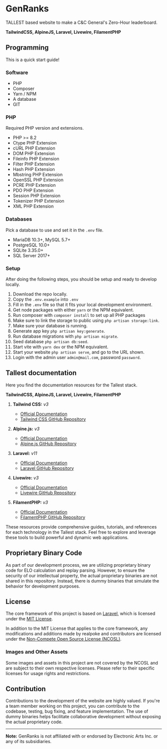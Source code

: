 # GenRanks
TALLEST based website to make a C&C General's Zero-Hour leaderboard.

**TailwindCSS, AlpineJS, Laravel, Livewire, FilamentPHP**

## Programming
This is a quick start guide!

### Software
* PHP
* Composer
* Yarn / NPM
* A database
* GIT

### PHP
Required PHP version and extensions.
* PHP >= 8.2
* Ctype PHP Extension
* cURL PHP Extension
* DOM PHP Extension
* Fileinfo PHP Extension
* Filter PHP Extension
* Hash PHP Extension
* Mbstring PHP Extension
* OpenSSL PHP Extension
* PCRE PHP Extension
* PDO PHP Extension
* Session PHP Extension
* Tokenizer PHP Extension
* XML PHP Extension

### Databases
Pick a database to use and set it in the `.env` file.
* MariaDB 10.3+, MySQL 5.7+
* PostgreSQL 10.0+
* SQLite 3.35.0+
* SQL Server 2017+

### Setup
After doing the following steps, you should be setup and ready to develop locally.
1. Download the repo locally.
2. Copy the `.env.example` into `.env`
3. Fill in the `.env` file so that it fits your local development environment.
5. Get node packages with either `yarn` or the NPM equivalent.
6. Run composer with `composer install` to set up all PHP packages
7. Make sure to link the storage to public using `php artisan storage:link`.
8. Make sure your database is running.
9. Generate app key `php artisan key:generate`.
10. Run database migrations with `php artisan migrate`.
11. Seed database `php artisan db:seed`.
11. Start vite with `yarn dev` or the NPM equivalent.
12. Start your website `php artisan serve`, and go to the URL shown.
13. Login with the admin user `admin@mail.com`, password `password`.

## Tallest documentation

Here you find the documentation resources for the Tallest stack.

**TailwindCSS, AlpineJS, Laravel, Livewire, FilamentPHP**

1. **Tailwind CSS:** _v3_
   - [Official Documentation](https://tailwindcss.com/docs)
   - [Tailwind CSS GitHub Repository](https://github.com/tailwindcss/tailwindcss)

2. **Alpine.js:** _v3_
   - [Official Documentation](https://alpinejs.dev/start-here)
   - [Alpine.js GitHub Repository](https://github.com/alpinejs/alpine)

3. **Laravel:** _v11_
   - [Official Documentation](https://laravel.com/docs)
   - [Laravel GitHub Repository](https://github.com/laravel/laravel)

4. **Livewire:** _v3_
   - [Official Documentation](https://livewire.laravel.com/docs/)
   - [Livewire GitHub Repository](https://github.com/livewire/livewire)

5. **FilamentPHP:** _v3_
   - [Official Documentation](https://filamentphp.com/docs)
   - [FilamentPHP GitHub Repository](https://github.com/filamentphp/filament)

These resources provide comprehensive guides, tutorials, and references for each technology in the Tallest stack. Feel free to explore and leverage these tools to build powerful and dynamic web applications.

## Proprietary Binary Code

As part of our development process, we are utilizing proprietary binary code for ELO calculation and replay parsing. However, to ensure the security of our intellectual property, the actual proprietary binaries are not shared in this repository. Instead, there is dummy binaries that simulate the behavior for development purposes.

## License

The core framework of this project is based on [Laravel](https://laravel.com/), which is licensed under the [MIT License](https://opensource.org/license/MIT).

In addition to the MIT License that applies to the core framework, any modifications and additions made by realpoke and contributors are licensed under the [Non-Compete Open Source License (NCOSL)](LICENSE.md).

### Images and Other Assets

Some images and assets in this project are not covered by the NCOSL and are subject to their own respective licenses. Please refer to their specific licenses for usage rights and restrictions.

## Contribution

Contributions to the development of the website are highly valued. If you're a team member working on this project, you can contribute to the codebase, testing, bug fixing, and feature implementation. The use of dummy binaries helps facilitate collaborative development without exposing the actual proprietary code.


---

**Note:** GenRanks is not affiliated with or endorsed by Electronic Arts Inc. or any of its subsidiaries.
